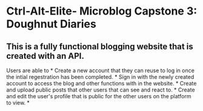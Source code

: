 # Ctrl-Alt-Elite- Microblog Capstone 3: Doughnut Diaries

## This is a fully functional blogging website that is created with an API.

Users are able to 
    * Create a new account that they can reuse to log in once the intial regestration has been completed.
    * Sign in with the newly created account to access the blog and other functions with in the website.
    * Create and upload public posts that other users that can see and react to. 
    * Create and edit the user's profile that is public for the other users on the platform to view. 
    * 



